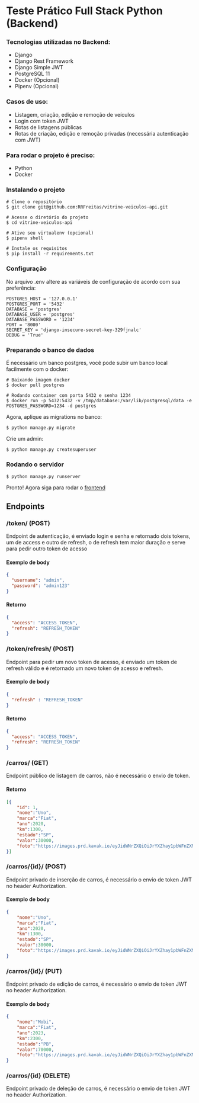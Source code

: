 # Teste Prático Full Stack Python (Backend)

### Tecnologias utilizadas no Backend:
- Django
- Django Rest Framework
- Django Simple JWT
- PostgreSQL 11
- Docker (Opcional)
- Pipenv (Opcional)

### Casos de uso:
- Listagem, criação, edição e remoção de veículos
- Login com token JWT
- Rotas de listagens públicas
- Rotas de criação, edição e remoção privadas (necessária autenticação com JWT)

### Para rodar o projeto é preciso:
- Python
- Docker

### Instalando o projeto
```shell
# Clone o repositório
$ git clone git@github.com:RRFreitas/vitrine-veiculos-api.git

# Acesse o diretório do projeto
$ cd vitrine-veiculos-api

# Ative seu virtualenv (opcional)
$ pipenv shell

# Instale os requisitos
$ pip install -r requirements.txt
```

### Configuração
No arquivo .env altere as variáveis de configuração de acordo com sua preferência:
```shell
POSTGRES_HOST = '127.0.0.1'
POSTGRES_PORT = '5432'
DATABASE = 'postgres'
DATABASE_USER = 'postgres'
DATABASE_PASSWORD = '1234'
PORT = '8000'
SECRET_KEY = 'django-insecure-secret-key-329fjnalc'
DEBUG = 'True'
```

### Preparando o banco de dados
É necessário um banco postgres, você pode subir um banco local facilmente com o docker:
```shell
# Baixando imagem docker
$ docker pull postgres

# Rodando container com porta 5432 e senha 1234
$ docker run -p 5432:5432 -v /tmp/database:/var/lib/postgresql/data -e POSTGRES_PASSWORD=1234 -d postgres
```
Agora, aplique as migrations no banco:
```shell
$ python manage.py migrate
```
Crie um admin:
```shell
$ python manage.py createsuperuser
```

### Rodando o servidor
```shell
$ python manage.py runserver
```

Pronto! Agora siga para rodar o [frontend](https://github.com/RRFreitas/)

## Endpoints

### /token/ (POST)
Endpoint de autenticação, é enviado login e senha e retornado dois tokens, um de access e outro de refresh, o de refresh tem maior duração e serve para pedir outro token de acesso
#### Exemplo de body
```json
{
  "username": "admin",
  "password": "admin123"
}
```
#### Retorno
```json
{
  "access": "ACCESS_TOKEN",
  "refresh": "REFRESH_TOKEN"
}
```

### /token/refresh/ (POST)
Endpoint para pedir um novo token de acesso, é enviado um token de refresh válido e é retornado um novo token de acesso e refresh.
#### Exemplo de body
```json
{
  "refresh" : "REFRESH_TOKEN"
}
```
#### Retorno
```json
{
  "access": "ACCESS_TOKEN",
  "refresh": "REFRESH_TOKEN"
}
```

### /carros/ (GET)
Endpoint público de listagem de carros, não é necessário o envio de token.
#### Retorno
```json
[{
    "id": 1,
    "nome":"Uno",
    "marca":"Fiat",
    "ano":2020,
    "km":1300,
    "estado":"SP",
    "valor":30000,
    "foto":"https://images.prd.kavak.io/eyJidWNrZXQiOiJrYXZhay1pbWFnZXMiLCJrZXkiOiJpbWFnZXMvMjQ3NTkwL0VYVEVSSU9SLWZyb250U2lkZVBpbG90TmVhci0xNjgzNzUzMDk1MTM5LmpwZWciLCJlZGl0cyI6eyJyZXNpemUiOnsid2lkdGgiOjU0MCwiaGVpZ2h0IjozMTB9fX0="
}]
```

### /carros/{id}/ (POST)
Endpoint privado de inserção de carros, é necessário o envio de token JWT no header Authorization.
#### Exemplo de body
```json
{
    "nome":"Uno",
    "marca":"Fiat",
    "ano":2020,
    "km":1300,
    "estado":"SP",
    "valor":30000,
    "foto":"https://images.prd.kavak.io/eyJidWNrZXQiOiJrYXZhay1pbWFnZXMiLCJrZXkiOiJpbWFnZXMvMjQ3NTkwL0VYVEVSSU9SLWZyb250U2lkZVBpbG90TmVhci0xNjgzNzUzMDk1MTM5LmpwZWciLCJlZGl0cyI6eyJyZXNpemUiOnsid2lkdGgiOjU0MCwiaGVpZ2h0IjozMTB9fX0="
}
```

### /carros/{id}/ (PUT)
Endpoint privado de edição de carros, é necessário o envio de token JWT no header Authorization.
#### Exemplo de body
```json
{
    "nome":"Mobi",
    "marca":"Fiat",
    "ano":2023,
    "km":2300,
    "estado":"PB",
    "valor":70000,
    "foto":"https://images.prd.kavak.io/eyJidWNrZXQiOiJrYXZhay1pbWFnZXMiLCJrZXkiOiJpbWFnZXMvMjQ3NTkwL0VYVEVSSU9SLWZyb250U2lkZVBpbG90TmVhci0xNjgzNzUzMDk1MTM5LmpwZWciLCJlZGl0cyI6eyJyZXNpemUiOnsid2lkdGgiOjU0MCwiaGVpZ2h0IjozMTB9fX0="
}
```

### /carros/{id} (DELETE)
Endpoint privado de deleção de carros, é necessário o envio de token JWT no header Authorization.